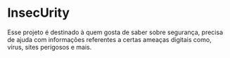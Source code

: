 # InsecUrity 
Esse projeto é destinado à quem gosta de saber sobre segurança, precisa de ajuda com informações referentes a certas ameaças digitais como, vírus, sites perigosos e mais.
